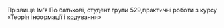 Прізвище Ім’я По батькові, студент групи 529,практичні роботи з курсу «Теорія інформації і кодування»
